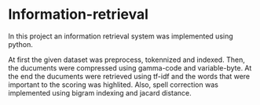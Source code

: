 # Information-retrieval

In this project an information retrieval system was implemented using python.

At first the given dataset was preprocess, tokennized and indexed. Then, the ducuments were compressed using gamma-code and variable-byte. At the end the ducuments were retrieved using tf-idf and the words that were important to the scoring was highlited. Also, spell correction was implemented using bigram indexing and jacard distance. 
